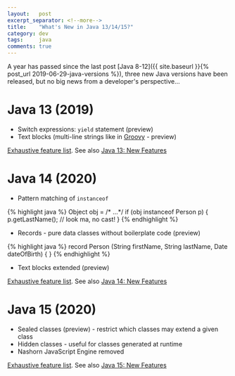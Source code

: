 ```yaml
---
layout:   post
excerpt_separator: <!--more-->
title:    "What's New in Java 13/14/15?"
category: dev
tags:     java
comments: true
---
```

A year has passed since the last post [Java 8-12]({{ site.baseurl }}{% post_url 2019-06-29-java-versions %}),
three new Java versions have been released, but no big news from a developer's perspective...

<!--more-->

# Java 13 (2019)

* Switch expressions: `yield` statement (preview)
* Text blocks (multi-line strings like in [Groovy](https://groovy-lang.org/syntax.html#_triple_double_quoted_string) - preview)

[Exhaustive feature list](https://www.azul.com/81-new-features-and-apis-in-jdk-13/). See also [Java 13: New Features](https://www.baeldung.com/java-13-new-features)

# Java 14 (2020)

* Pattern matching of `instanceof` 

{% highlight java %}
    Object obj = /* ...*/
    if (obj instanceof Person p) {
        p.getLastName(); // look ma, no cast!
    }
{% endhighlight %}

* Records - pure data classes without boilerplate code (preview)

{% highlight java %}
    record Person (String firstName, String lastName, Date dateOfBirth) {
    }
{% endhighlight %}

* Text blocks extended (preview)

[Exhaustive feature list](https://www.azul.com/whats-new-in-jdk14-latest-release/). See also [Java 14: New Features](https://www.journaldev.com/37273/java-14-features)

# Java 15 (2020)

* Sealed classes (preview) - restrict which classes may extend a given class
* Hidden classes - useful for classes generated at runtime
* Nashorn JavaScript Engine removed

[Exhaustive feature list](https://www.azul.com/jdk-15-release-64-new-features-and-apis/). See also [Java 15: New Features](https://www.techgeeknext.com/java/java15-features)
